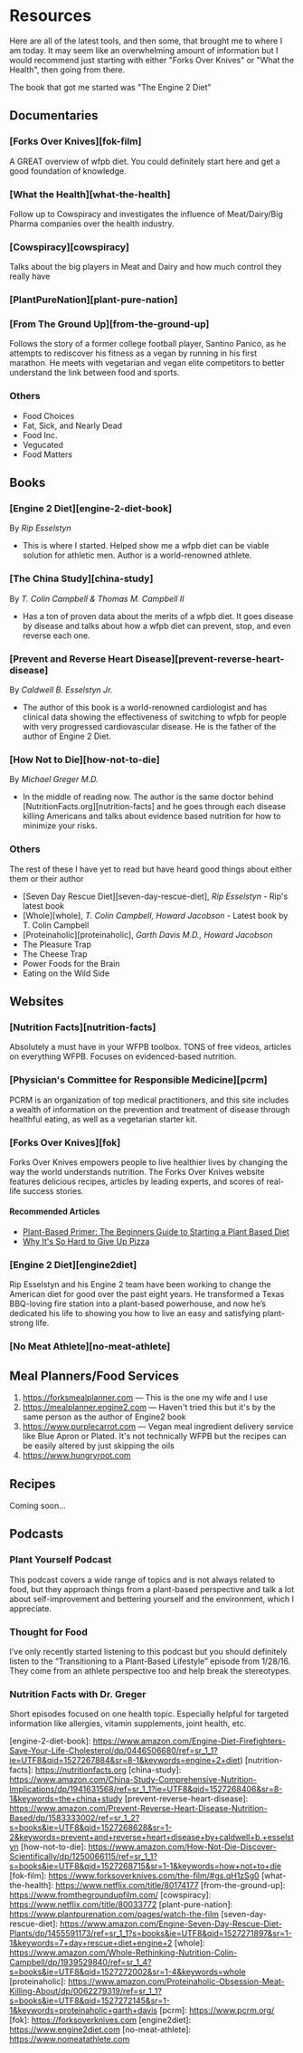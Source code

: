 # Resources

Here are all of the latest tools, and then some, that brought me to where I am 
today. It may seem like an overwhelming amount of information but I would
recommend just starting with either "Forks Over Knives" or "What the Health", 
then going from there.

The book that got me started was "The Engine 2 Diet"
 

## Documentaries

### [Forks Over Knives][fok-film]

A GREAT overview of wfpb diet. You could definitely start here and get a good 
foundation of knowledge.

### [What the Health][what-the-health]

Follow up to Cowspiracy and investigates the influence of Meat/Dairy/Big Pharma 
companies over the health industry.

### [Cowspiracy][cowspiracy]

Talks about the big players in Meat and Dairy and how much control they really 
have

### [PlantPureNation][plant-pure-nation]


### [From The Ground Up][from-the-ground-up]

Follows the story of a former college football player, Santino Panico, as he
attempts to rediscover his fitness as a vegan by running in his first marathon.
He meets with vegetarian and vegan elite competitors to better understand the 
link between food and sports.


### Others

* Food Choices 
* Fat, Sick, and Nearly Dead
* Food Inc.
* Vegucated
* Food Matters


## Books


### [Engine 2 Diet][engine-2-diet-book]

By _Rip Esselstyn_

* This is where I started. Helped show me a wfpb diet can be viable solution for 
athletic men. Author is a world-renowned athlete.


### [The China Study][china-study]

By _T. Colin Campbell & Thomas M. Campbell II_

* Has a ton of proven data about the merits of a wfpb diet. It goes disease by 
disease and talks about how a wfpb diet can prevent, stop, and even reverse each
one.


### [Prevent and Reverse Heart Disease][prevent-reverse-heart-disease]

By _Caldwell B. Esselstyn Jr._

* The author of this book is a world-renowned cardiologist and has clinical data 
showing the effectiveness of switching to wfpb for people with very progressed 
cardiovascular disease. He is the father of the author of Engine 2 Diet.


### [How Not to Die][how-not-to-die]

By _Michael Greger M.D._

* In the middle of reading now. The author is the same doctor behind 
[NutritionFacts.org][nutrition-facts] and he goes through each disease killing 
Americans and talks about evidence based nutrition for how to minimize your 
risks.


### Others

The rest of these I have yet to read but have heard good things about either 
them or their author
 
* [Seven Day Rescue Diet][seven-day-rescue-diet], _Rip Esselstyn_ - Rip's latest book
* [Whole][whole], _T. Colin Campbell, Howard Jacobson_ - Latest book by T. Colin Campbell
* [Proteinaholic][proteinaholic], _Garth Davis M.D., Howard Jacobson_
* The Pleasure Trap 
* The Cheese Trap 
* Power Foods for the Brain
* Eating on the Wild Side 
 

## Websites

### [Nutrition Facts][nutrition-facts]

Absolutely a must have in your WFPB toolbox. TONS of free videos, articles on
everything WFPB. Focuses on evidenced-based nutrition.

### [Physician's Committee for Responsible Medicine][pcrm]

PCRM is an organization of top medical practitioners, and this site includes a 
wealth of information on the prevention and treatment of disease through 
healthful eating, as well as a vegetarian starter kit.

### [Forks Over Knives][fok]

Forks Over Knives empowers people to live healthier lives by changing the way 
the world understands nutrition. The Forks Over Knives website features 
delicious recipes, articles by leading experts, and scores of real-life success 
stories.

#### Recommended Articles

* [Plant-Based Primer: The Beginners Guide to Starting a Plant Based Diet](https://forksoverknives.com/plant-based-primer-beginners-guide-starting-plant-based-diet)
* [Why It's So Hard to Give Up Pizza](https://forksoverknives.com/addictive-food-cheese-pizza)

### [Engine 2 Diet][engine2diet]

Rip Esselstyn and his Engine 2 team have been working to change the American 
diet for good over the past eight years. He transformed a Texas BBQ-loving fire 
station into a plant-based powerhouse, and now he’s dedicated his life to 
showing you how to live an easy and satisfying plant-strong life.

### [No Meat Athlete][no-meat-athlete]


## Meal Planners/Food Services

1. <https://forksmealplanner.com> — This is the one my wife and I use
2. <https://mealplanner.engine2.com> — Haven't tried this but it's by the same 
person as the author of Engine2 book
3. <https://www.purplecarrot.com> — Vegan meal ingredient delivery service like Blue Apron or Plated. It's not technically WFPB but the recipes can be easily altered by just skipping the oils
4. <https://www.hungryroot.com>


## Recipes

Coming soon...


## Podcasts


### Plant Yourself Podcast
This podcast covers a wide range of topics and is not always related to food, 
but they approach things from a plant-based perspective and talk a lot about 
self-improvement and bettering yourself and the environment, which I appreciate.


### Thought for Food

I’ve only recently started listening to this podcast but you should definitely 
listen to the “Transitioning to a Plant-Based Lifestyle” episode from 1/28/16. 
They come from an athlete perspective too and help break the stereotypes.


### Nutrition Facts with Dr. Greger

Short episodes focused on one health topic. Especially helpful for targeted 
information like allergies, vitamin supplements, joint health, etc.


[engine-2-diet-book]: https://www.amazon.com/Engine-Diet-Firefighters-Save-Your-Life-Cholesterol/dp/0446506680/ref=sr_1_1?ie=UTF8&qid=1527267884&sr=8-1&keywords=engine+2+diet)
[nutrition-facts]: https://nutritionfacts.org
[china-study]: https://www.amazon.com/China-Study-Comprehensive-Nutrition-Implications/dp/1941631568/ref=sr_1_1?ie=UTF8&qid=1527268406&sr=8-1&keywords=the+china+study
[prevent-reverse-heart-disease]: https://www.amazon.com/Prevent-Reverse-Heart-Disease-Nutrition-Based/dp/1583333002/ref=sr_1_2?s=books&ie=UTF8&qid=1527268628&sr=1-2&keywords=prevent+and+reverse+heart+disease+by+caldwell+b.+esselstyn
[how-not-to-die]: https://www.amazon.com/How-Not-Die-Discover-Scientifically/dp/1250066115/ref=sr_1_1?s=books&ie=UTF8&qid=1527268715&sr=1-1&keywords=how+not+to+die
[fok-film]: https://www.forksoverknives.com/the-film/#gs.qH1zSg0
[what-the-health]: https://www.netflix.com/title/80174177
[from-the-ground-up]: https://www.fromthegroundupfilm.com/
[cowspiracy]: https://www.netflix.com/title/80033772
[plant-pure-nation]: https://www.plantpurenation.com/pages/watch-the-film
[seven-day-rescue-diet]: https://www.amazon.com/Engine-Seven-Day-Rescue-Diet-Plants/dp/1455591173/ref=sr_1_1?s=books&ie=UTF8&qid=1527271897&sr=1-1&keywords=7+day+rescue+diet+engine+2
[whole]: https://www.amazon.com/Whole-Rethinking-Nutrition-Colin-Campbell/dp/1939529840/ref=sr_1_4?s=books&ie=UTF8&qid=1527272002&sr=1-4&keywords=whole
[proteinaholic]: https://www.amazon.com/Proteinaholic-Obsession-Meat-Killing-About/dp/0062279319/ref=sr_1_1?s=books&ie=UTF8&qid=1527272145&sr=1-1&keywords=proteinaholic+garth+davis
[pcrm]: https://www.pcrm.org/
[fok]: https://forksoverknives.com
[engine2diet]: https://www.engine2diet.com
[no-meat-athlete]: https://www.nomeatathlete.com